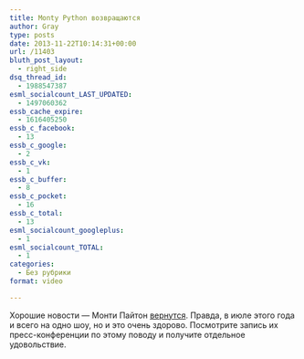 ```yaml
---
title: Monty Python возвращаются
author: Gray
type: posts
date: 2013-11-22T10:14:31+00:00
url: /11403
bluth_post_layout:
  - right_side
dsq_thread_id:
  - 1988547387
esml_socialcount_LAST_UPDATED:
  - 1497060362
essb_cache_expire:
  - 1616405250
essb_c_facebook:
  - 13
essb_c_google:
  - 2
essb_c_vk:
  - 1
essb_c_buffer:
  - 8
essb_c_pocket:
  - 16
essb_c_total:
  - 13
esml_socialcount_googleplus:
  - 1
esml_socialcount_TOTAL:
  - 1
categories:
  - Без рубрики
format: video

---
```








Хорошие новости — Монти Пайтон [вернутся][1]. Правда, в июле этого года и всего на одно шоу, но и это очень здорово. Посмотрите запись их пресс-конференции по этому поводу и получите отдельное удовольствие.

 [1]: http://www.telegraph.co.uk/culture/comedy/comedy-news/10464954/Monty-Python-reunite-for-one-off-show-We-can-still-be-funny.html "Monty Python вернутся для одного шоу в июле 2014 года"